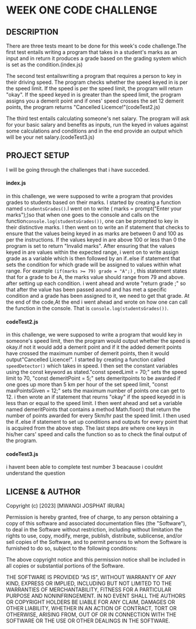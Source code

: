 # WEEK ONE CODE CHALLENGE
## DESCRIPTION
There are three tests meant to be done for this week's code challenge.The first test entails writing a program that takes in a student's marks as an input and in return it produces a grade based on the grading system which is set as the condition.(index.js)

The second test entailswriting a program that requires a person to key in their driving speed. The program checks whether the speed keyed in is per the speed limit. If the speed is per the speed limit, the program will return "okay". If the speed keyed in is greater than the speed limit, the program assigns you a demerit point and if ones' speed crosses the set 12 demerit points, the program returns "Cancelled Licemce!"(codeTest2.js)

The third test entails calculating someone's net salary. The program will ask for your basic salary and benefits as inputs, run the keyed in values against some calculations and conditions and in the end provide an output which will be your net salary.(codeTest3.js)

## PROJECT SETUP
I will be going through the challenges that i have succeded.

#### index.js
in this challenge, we were supposed to write a program that provides grades to students based on their marks.
I started by creating a function named `studentsGrades()`.I went on to write ( marks = prompt("Enter your marks");)so that when one goes to the console and calls on the function`console.log(studentsGrades())`, one can be prompted to key in their distinctive marks. I then went on to write an if statement that checks to ensure that the values being keyed in as marks are between 0 and 100 as per the instructions. If the values keyed in are above 100 or less than 0 the program is set to return "Invalid marks".
After ensuring that the values keyed in are values within the expected range, i went on to write assign grade as a variable which is then followed by an if..else if statement that sets the condition for which grade will be assigned to values within what range. For example `(if(marks >= 79)
        grade = "A";)` , 
this statement states that for a grade to be A, the marks value should range from 79 and above. after setting up each condition. i went ahead and wrote "return grade ;" so that after the value has been passed aound and has met a specific condition and a grade has been assigned to it, we need to get that grade. At the end of the code,At the end i went ahead and wrote on how one can call the function in the console. That is ``console.log(studentsGrades())``.

#### codeTest2.js
in this challenge, we were supposed to write a program that would key in someone's speed limit, then the program would output whether the speed is okay.if not it would add a demerit point and if it the added demerit points have crossed the maximum number of demerit points, then it would output"Cancelled Licence!". 
I started by creating a function called `speedDetector()` which takes in speed. I then set the constant variables using the const keyword as stated."const speedLimit = 70;" sets the speed limit to 70, "const demeritPoint = 5;" sets demeritpoints to be awarded if one goes up more than 5 km per hour of the set speed limit, "const maxPointsGiven = 12;" sets the maximum number of points one can get to 12.
i then wrote an if statement that reurns "okay" if the speed keyedd in is less than or equal to the speed limit. I then went ahead and set a variable named demeritPoints that contains a method Math.floor() that return the number of points awarded for every 5km/hr past the speed limit.
I then used the if..else if statement to set up conditions and outputs for every point that is acquired from the above step.
The last steps are where one keys in his/her cars' speed and calls the function so as to check the final output of the program.

 #### codeTest3.js
 i havent been able to complete test number 3 beacause i couldnt understand the question
 
## LICENSE & AUTHOR
Copyright (c) [2023] [MWANGI JOSPHAT IRURA]

Permission is hereby granted, free of charge, to any person obtaining a copy
of this software and associated documentation files (the "Software"), to deal
in the Software without restriction, including without limitation the rights
to use, copy, modify, merge, publish, distribute, sublicense, and/or sell
copies of the Software, and to permit persons to whom the Software is
furnished to do so, subject to the following conditions:

The above copyright notice and this permission notice shall be included in all
copies or substantial portions of the Software.

THE SOFTWARE IS PROVIDED "AS IS", WITHOUT WARRANTY OF ANY KIND, EXPRESS OR
IMPLIED, INCLUDING BUT NOT LIMITED TO THE WARRANTIES OF MERCHANTABILITY,
FITNESS FOR A PARTICULAR PURPOSE AND NONINFRINGEMENT. IN NO EVENT SHALL THE
AUTHORS OR COPYRIGHT HOLDERS BE LIABLE FOR ANY CLAIM, DAMAGES OR OTHER
LIABILITY, WHETHER IN AN ACTION OF CONTRACT, TORT OR OTHERWISE, ARISING FROM,
OUT OF OR IN CONNECTION WITH THE SOFTWARE OR THE USE OR OTHER DEALINGS IN THE
SOFTWARE.
